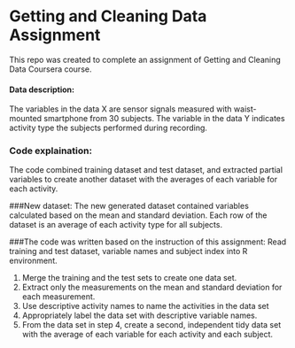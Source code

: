 # Getting and Cleaning Data Assignment

This repo was created to complete an assignment of Getting and Cleaning Data Coursera course.

#### Data description:
The variables in the data X are sensor signals measured with waist-mounted smartphone from 30 subjects. 
The variable in the data Y indicates activity type the subjects performed during recording.

### Code explaination:
The code combined training dataset and test dataset,  and extracted partial variables to create another dataset with the averages of each variable for each activity.

###New dataset:
The new generated dataset contained variables calculated based on the mean and standard deviation. Each row of the dataset is an average of each activity type for all subjects.

###The code was written based on the instruction of this assignment:
Read training and test dataset, variable names and subject index into R environment.

1. Merge the training and the test sets to create one data set.
2. Extract only the measurements on the mean and standard deviation for each measurement.
3. Use descriptive activity names to name the activities in the data set
4. Appropriately label the data set with descriptive variable names.
5. From the data set in step 4, create a second, independent tidy data set with the average of each variable for each activity and each subject.
